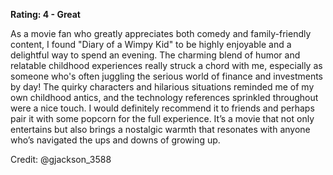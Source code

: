 **Rating: 4 - Great**

As a movie fan who greatly appreciates both comedy and family-friendly content, I found "Diary of a Wimpy Kid" to be highly enjoyable and a delightful way to spend an evening. The charming blend of humor and relatable childhood experiences really struck a chord with me, especially as someone who's often juggling the serious world of finance and investments by day! The quirky characters and hilarious situations reminded me of my own childhood antics, and the technology references sprinkled throughout were a nice touch. I would definitely recommend it to friends and perhaps pair it with some popcorn for the full experience. It’s a movie that not only entertains but also brings a nostalgic warmth that resonates with anyone who’s navigated the ups and downs of growing up. 

Credit: @gjackson_3588